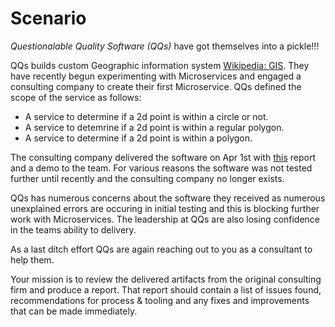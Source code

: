 # Scenario

*Questionalable Quality Software (QQs)* have got themselves into a pickle!!!

QQs builds custom Geographic information system [Wikipedia: GIS](https://en.wikipedia.org/wiki/Geographic_information_system). They have recently begun experimenting with Microservices and engaged a consulting company to create their first Microservice. QQs defined the scope of the service as follows:

- A service to determine if a 2d point is within a circle or not.
- A service to detemrine if a 2d point is within a regular polygon.
- A service to determine if a 2d point is within a polygon.

The consulting company delivered the software on Apr 1st with [this](deliver-report.md) report and a demo to the team. For various reasons the software was not tested further until recently and the consulting company no longer exists.

QQs has numerous concerns about the software they received as numerous unexplained errors are occuring in initial testing and this is blocking further work with Microservices. The leadership at QQs are also losing confidence in the teams ability to delivery.

As a last ditch effort QQs are again reaching out to you as a consultant to help them.

Your mission is to review the delivered artifacts from the original consulting firm and produce a report. That report should contain a list of issues found, recommendations for process & tooling and any fixes and improvements that can be made immediately.
